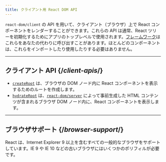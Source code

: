 ```yaml
---
title: クライアント用 React DOM API
---
```


<Intro>

`react-dom/client` の API を用いて、クライアント（ブラウザ）上で React コンポーネントをレンダーすることができます。これらの API は通常、React ツリーを初期化するためにアプリのトップレベルで使用されます。[フレームワーク](/learn/start-a-new-react-project#production-grade-react-frameworks)はこれらをあなたの代わりに呼び出すことがあります。ほとんどのコンポーネントは、これらをインポートしたり使用したりする必要はありません。

</Intro>

---

## クライアント API {/*client-apis*/}

* [`createRoot`](/reference/react-dom/client/createRoot) は、ブラウザの DOM ノード内に React コンポーネントを表示するためのルートを作成します。
* [`hydrateRoot`](/reference/react-dom/client/hydrateRoot) は、[`react-dom/server`](/reference/react-dom/server) によって事前生成した HTML コンテンツが含まれるブラウザ DOM ノード内に、React コンポーネントを表示します。

---

## ブラウザサポート {/*browser-support*/}

React は、Internet Explorer 9 以上を含むすべての一般的なブラウザをサポートしています。IE 9 や IE 10 などの古いブラウザにはいくつかのポリフィルが必要です。